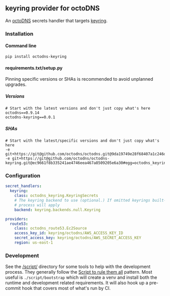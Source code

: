## keyring provider for octoDNS

An [octoDNS](https://github.com/octodns/octodns/) secrets handler that targets [keyring](https://pypi.org/project/keyring/).

### Installation

#### Command line

```
pip install octodns-keyring
```

#### requirements.txt/setup.py

Pinning specific versions or SHAs is recommended to avoid unplanned upgrades.

##### Versions

```
# Start with the latest versions and don't just copy what's here
octodns==0.9.14
octodns-keyring==0.0.1
```

##### SHAs

```
# Start with the latest/specific versions and don't just copy what's here
-e git+https://git@github.com/octodns/octodns.git@9da19749e28f68407a1c246dfdf65663cdc1c422#egg=octodns
-e git+https://git@github.com/octodns/octodns-keyring.git@ec9661f8b335241ae4746eea467a8509205e6a30#egg=octodns_keyring
```

### Configuration

```yaml
secret_handlers:
  keyring:
    class: octodns_keyring.KeyringSecrets
    # The keyring backend to use (optional.) If omitted keyrings built-in
    # process will apply
    backend: keyring.backends.null.Keyring

providers:
  route53:
    class: octodns_route53.Ec2Source
    access_key_id: keyring/octodns/AWS_ACCESS_KEY_ID
    secret_access_key: keyring/octodns/AWS_SECRET_ACCESS_KEY
    region: us-east-1
```

### Development

See the [/script/](/script/) directory for some tools to help with the development process. They generally follow the [Script to rule them all](https://github.com/github/scripts-to-rule-them-all) pattern. Most useful is `./script/bootstrap` which will create a venv and install both the runtime and development related requirements. It will also hook up a pre-commit hook that covers most of what's run by CI.
